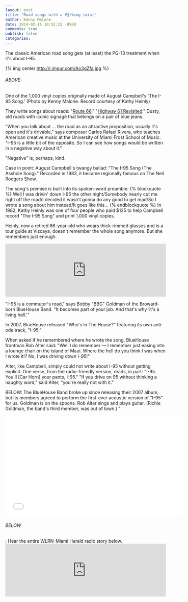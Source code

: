 ```yaml
---
layout: post
title: "Road songs with a #@!%ing twist"
author: Kenny Malone
date: 2014-02-15 10:52:22 -0500
comments: true
publish: false
categories:
---
```


The classic American road song gets (at least) the PG-13 treatment when it's about I-95.

{% img center http://i.imgur.com/Ao3gZfa.jpg %}
<h6>ABOVE:</h6> One of the 1,000 vinyl copies originally made of August Campbell's 'The I-95 Song.' (Photo by Kenny Malone. Record courtesy of Kathy Heinly)

<!-- more -->

They write songs about roads: "[Route 66](http://www.dailymotion.com/video/x10415e_nat-king-cole-route-66)," "[Highway 61 Revisited](http://www.dailymotion.com/video/xmaciv_bob-dylan-highway-61-revisited_music)." Dusty, old roads with iconic signage that belongs on a pair of blue jeans.

"When you talk about … the road as an attractive proposition, usually it's open and it's drivable," says composer Carlos Rafael Rivera, who teaches American creative music at the University of Miami Frost School of Music. "I-95 is a little bit of the opposite. So I can see how songs would be written in a negative way about it."

"Negative" is, perhaps, kind.

Case in point: August Campbell's twangy ballad: "The I-95 Song (The Asshole Song)." Recorded in 1983, it became regionally famous on The Neil Rodgers Show.

The song's premise is built into its spoken-word preamble:
{% blockquote %}
Well I was drivin' down I-95 the other night/Somebody nearly cut me right off the road/I decided it wasn't gonna do any good to get mad/So I wrote a song about him instead/It goes like this…
{% endblockquote %}
In 1982, Kathy Heinly was one of four people who paid $125 to help Campbell record "The I-95 Song" and print 1,000 vinyl copies.

Heinly, now a retired 66-year-old who wears thick-rimmed glasses and is a tour guide at Vizcaya, doesn't remember the whole song anymore. But she remembers just enough.

<iframe width="100%" height="166" scrolling="no" frameborder="no" src="https://w.soundcloud.com/player/?url=https%3A//api.soundcloud.com/tracks/133418117&color=ff5500"></iframe>

"I-95 is a commuter's road," says Bobby "BBG" Goldman of the Broward-born BlueHouse Band. "It becomes part of your job. And that's why ‘it's a living hell.'"

In 2007, BlueHouse released "Who's In The House?" featuring its own anti-ode track, "I-95."

When asked if he remembered where he wrote the song, BlueHouse frontman Rob Alter said: "Well I do remember — I remember just easing into a lounge chair on the island of Maui. Where the hell do you think I was when I wrote it!? No, I was driving down I-95!"

Alter, like Campbell, simply could not write about I-95 without getting explicit. One verse, from the radio-friendly version, reads, in part: "I-95. You'll [Car Horn] your pants, I-95."
"If you drive on 95 without thinking a naughty word," said Alter, "you're really not with it."

BELOW: The BlueHouse Band broke up since releasing their 2007 album, but its members agreed to perform the first-ever acoustic version of "I-95" for us. Goldman is on the spoons. Rob Alter sings and plays guitar. (Richie Goldman, the band's third member, was out of town.) "

<iframe width="560" height="315" src="//www.youtube.com/embed/MDG2-AFyvQI" frameborder="0" allowfullscreen></iframe>

<h6>BELOW</h6>: Hear the entire WLRN-Miami Herald radio story below.

<iframe width="100%" height="166" scrolling="no" frameborder="no" src="https://w.soundcloud.com/player/?url=https%3A//api.soundcloud.com/tracks/134064145&color=ff5500"></iframe>
